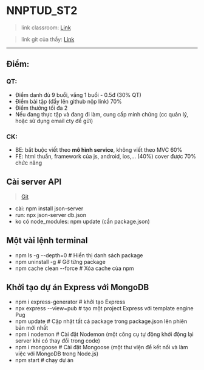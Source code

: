 # NNPTUD_ST2
> link classroom: [Link](https://classroom.google.com/u/0/c/NzYwMTcwMTU4NTU3)

> link git của thầy: [Link](https://github.com/nguyenthanhtunghutechsg/NNPTUD_S2/tree/main)
---
## Điểm:
### QT:
- Điểm danh đủ 9 buổi, vắng 1 buổi - 0.5đ (30% QT)
- Điểm bài tập (đẩy lên github nộp link) 70%
- Điểm thưởng tối đa 2
- Nếu đang thực tập và đang đi làm, cung cấp minh chứng (cc quản lý, hoặc sử dụng email cty để gửi)
### CK:
- BE: bắt buộc viết theo **mô hình service**, không viết theo MVC 60% 
- FE: html thuần, framework của js, android, ios,... (40%) cover được 70% chức năng

## Cài server API 
> [Git](https://github.com/typicode/json-server)
- cài: npm install json-server
- run: npx json-server db.json
- ko có node_modules: npm update (cần package.json)

## Một vài lệnh terminal
- npm ls -g --depth=0   # Hiển thị danh sách package
- npm uninstall -g <package-name>  # Gỡ từng package
- npm cache clean --force # Xóa cache của npm

## Khởi tạo dự án Express với MongoDB
- npm i express-generator # khởi tạo Express 
- npx express --view=pub # tạo một project Express với template engine Pug
- npm update # Cập nhật tất cả package trong package.json lên phiên bản mới nhất
- npm i nodemon # Cài đặt Nodemon (một công cụ tự động khởi động lại server khi có thay đổi trong code)
- npm i mongoose # Cài đặt Mongoose (một thư viện để kết nối và làm việc với MongoDB trong Node.js)
- npm start # chạy dự án
